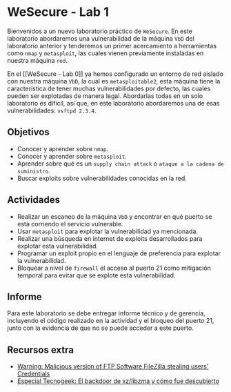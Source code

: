 # WeSecure - Lab 1

Bienvenidos a un nuevo laboratorio práctico de `WeSecure`. En este laboratorio abordaremos una vulnerabilidad de la máquina `VbD` del laboratorio anterior y tenderemos un primer acercamiento a herramientas como `nmap` y `metasploit`, las cuales vienen previamente instaladas en nuestra máquina `red`. 

En el [[WeSecure - Lab 0]] ya hemos configurado un entorno de red aislado con nuestra máquina `VbD`, la cual es `metasploitable2`, esta máquina tiene la característica de tener muchas vulnerabilidades por defecto, las cuales pueden ser explotadas de manera legal. Abordarlas todas en un solo laboratorio es difícil, así que, en este laboratorio abordaremos una de esas vulnerabilidades: `vsftpd 2.3.4`.
## Objetivos

- Conocer y aprender sobre `nmap`.
- Conocer y aprender sobre `metasploit`.
- Aprender sobre qué es un `supply chain attack` o `ataque a la cadena de suministro`.
- Buscar exploits sobre vulnerabilidades conocidas en la red.
## Actividades

- Realizar un escaneo de la máquina `VbD` y encontrar en qué puerto se está corriendo el servicio vulnerable.
- Usar `metasploit` para explotar la vulnerabilidad ya mencionada.
- Realizar una búsqueda en internet de exploits desarrollados para explotar esta vulnerabilidad.
- Programar un exploit propio en el lenguaje de preferencia para explotar la vulnerabilidad.
- Bloquear a nivel de `firewall` el acceso al puerto 21 como mitigación temporal para evitar que se explote esta vulnerabilidad.
## Informe

Para este laboratorio se debe entregar informe técnico y de gerencia, incluyendo el código realizado en la actividad y el bloqueo del puerto 21, junto con la evidencia de que no se puede acceder a este puerto. 

## Recursos extra
-  [Warning: Malicious version of FTP Software FileZilla stealing users' Credentials](https://thehackernews.com/2014/01/warning-malicious-version-of-ftp.html)
- [Especial Tecnogeek: El backdoor de xz/libzma y cómo fue descubierto](https://www.tecnogeek.com/2024/04/02/el-backdoor-de-xz-libzma-y-como-fue-descubierto/)

